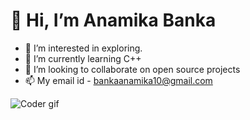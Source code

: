# 👋 Hi, I’m Anamika Banka
- 👀 I’m interested in exploring.
- 🌱 I’m currently learning C++
- 💞️ I’m looking to collaborate on open source projects
- 📫 My email id - bankaanamika10@gmail.com

<img src="https://www.google.com/url?sa=i&url=https%3A%2F%2Fdribbble.com%2Fshots%2F2413754-Coding&psig=AOvVaw1S1ElkhCYOsyqq_y9q-wB5&ust=1643203493579000&source=images&cd=vfe&ved=0CAsQjRxqFwoTCMiLspWAzfUCFQAAAAAdAAAAABAb" alt="Coder gif">
<!---
anamika1012/anamika1012 is a ✨ special ✨ repository because its `README.md` (this file) appears on your GitHub profile.
You can click the Preview link to take a look at your changes.
--->
